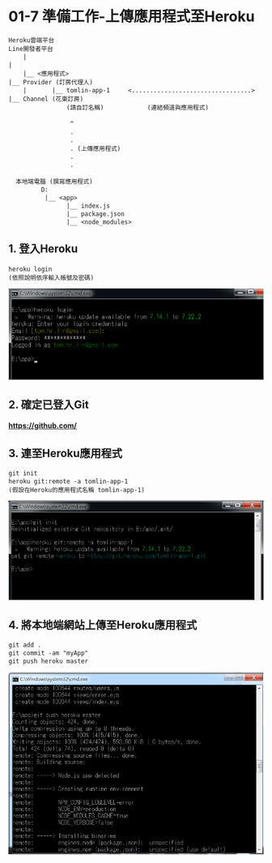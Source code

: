 # 01-7 準備工作-上傳應用程式至Heroku


```
Heroku雲端平台                                                      Line開發者平台
    |                                                                    |
    |__ <應用程式>                                                        |__ Provider (訂房代理人)
    |       |__ tomlin-app-1     <.................................>            |__ Channel (花東訂房)       
                (請自訂名稱)            (連結頻道與應用程式)                               

                 ^                
                 .
                 .
                 . (上傳應用程式)
                 .
                 .
      
  本地端電腦 (撰寫應用程式)
         D:
          |__ <app>
                |__ index.js
                |__ package.json
                |__ <node_modules>
```




## 1. 登入Heroku
```
heroku login
(依照說明依序輸入帳號及密碼)
```

![GitHub Logo](/imgs/1-4-1.jpg)



## 2. 確定已登入Git
#### https://github.com/


## 3. 連至Heroku應用程式

```
git init
heroku git:remote -a tomlin-app-1
(假設在Heroku的應用程式名稱 tomlin-app-1)
```

![GitHub Logo](/imgs/1-4-3.jpg)




## 4. 將本地端網站上傳至Heroku應用程式

```
git add .
git commit -am "myApp"
git push heroku master
```

![GitHub Logo](/imgs/1-5-1.jpg)

